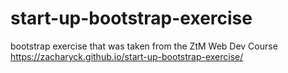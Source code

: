 # start-up-bootstrap-exercise
bootstrap exercise that was taken from the ZtM Web Dev Course
https://zacharyck.github.io/start-up-bootstrap-exercise/
